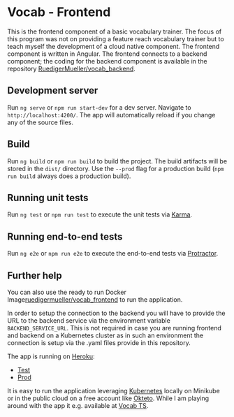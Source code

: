 # Vocab - Frontend

This is the frontend component of a basic vocabulary trainer. The focus of this program was not on providing a feature reach vocabulary trainer but to teach myself the development of a cloud native component.
The frontend component is written in Angular. 
The frontend connects to a backend component; the coding for the backend component is available in the repository [RuedigerMueller/vocab_backend](https://github.com/RuedigerMueller/vocab_backend).

## Development server

Run `ng serve` or `npm run start-dev` for a dev server. Navigate to `http://localhost:4200/`. The app will automatically reload if you change any of the source files.

## Build

Run `ng build` or `npm run build` to build the project. The build artifacts will be stored in the `dist/` directory. Use the `--prod` flag for a production build (`npm run build` always does a production build).

## Running unit tests

Run `ng test` or `npm run test` to execute the unit tests via [Karma](https://karma-runner.github.io).

## Running end-to-end tests

Run `ng e2e` or `npm run e2e` to execute the end-to-end tests via [Protractor](http://www.protractortest.org/).

## Further help

You can also use the ready to run Docker Image[ruedigermueller/vocab_frontend](https://hub.docker.com/repository/docker/ruedigermueller/vocab_frontend) to run the application. 

In order to setup the connection to the backend you will have to provide the URL to the backend service via the environment variable `BACKEND_SERVICE_URL`. This is not required in case you are running frontend and backend on a Kubernetes cluster as in such an environment the connection is setup via the .yaml files provide in this repository.

The app is running on [Heroku](https://www.heroku.com/home):
* [Test](https://vocabfetest.herokuapp.com/)
* [Prod](https://vocabfeprod.herokuapp.com/)

It is easy to run the application leveraging [Kubernetes](https://kubernetes.io) locally on Minikube  or in the public cloud on a free account like [Okteto](https://okteto.com/). While I am playing around with the app it e.g. available at [Vocab TS](https://vocab-frontend-ruedigermueller.cloud.okteto.net/).